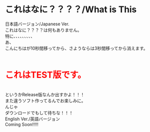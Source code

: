 # これはなに？？？？/What is This
日本語バージョン/Japanese Ver.
<br>
これはなに？？？？は何もありません。
<br>
特に、、、、、、、、、
<br>
あ、
<br>
こんにちはが10秒間移ってから、さようならは3秒間移ってから消えます。
<br>
<br>
<h1><font color="#ff0000">これはTEST版です。</h1></font>
<br>
というかRelease版なんか出すかよ！！！
<br>
また違うソフト作ってるんでお楽しみに。
<br>
んじゃ
<br>
ダウンロードでもして待ちな！！！
<br>
English Ver./英語バージョン
<br>
Coming Soon!!!!!

